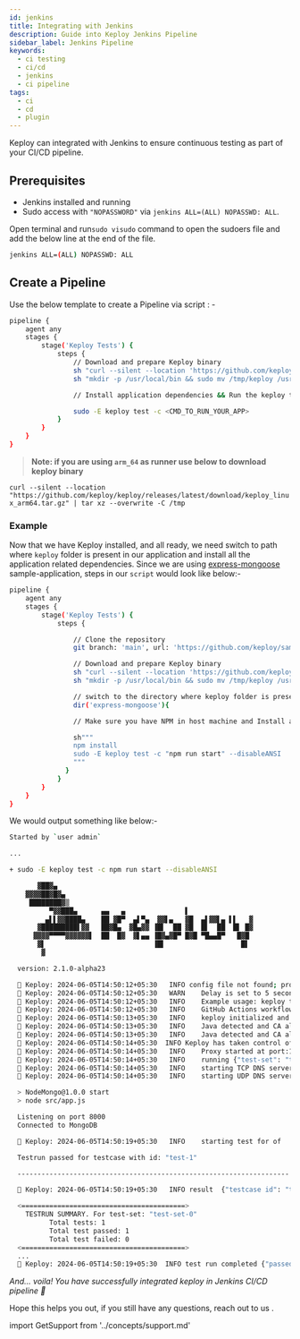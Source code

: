 ```yaml
---
id: jenkins
title: Integrating with Jenkins
description: Guide into Keploy Jenkins Pipeline
sidebar_label: Jenkins Pipeline
keywords:
  - ci testing
  - ci/cd
  - jenkins
  - ci pipeline
tags:
  - ci
  - cd
  - plugin
---
```

<head>
  <title>Integrating with Jenkins | Keploy Docs</title>
  <meta charSet="utf-8" />
</head>

Keploy can integrated with Jenkins to ensure continuous testing as part of your CI/CD pipeline.

## Prerequisites

- Jenkins installed and running
- Sudo access with `"NOPASSWORD"` via `jenkins ALL=(ALL) NOPASSWD: ALL`.

Open terminal and run`sudo visudo` command to open the sudoers file and add the below line at the end of the file.

```sh
jenkins ALL=(ALL) NOPASSWD: ALL
```

## Create a Pipeline

Use the below template to create a Pipeline via script : -

```sh
pipeline {
    agent any
    stages {
        stage('Keploy Tests') {
            steps {
                // Download and prepare Keploy binary
                sh "curl --silent --location 'https://github.com/keploy/keploy/releases/latest/download/keploy_linux_amd64.tar.gz' | tar xz --overwrite -C /tmp"
                sh "mkdir -p /usr/local/bin && sudo mv /tmp/keploy /usr/local/bin/keploy"

                // Install application dependencies && Run the keploy test suite

                sudo -E keploy test -c <CMD_TO_RUN_YOUR_APP>
            }
        }
    }
}
```

> **Note: if you are using `arm_64` as runner use below to download keploy binary**

`curl --silent --location "https://github.com/keploy/keploy/releases/latest/download/keploy_linux_arm64.tar.gz" | tar xz --overwrite -C /tmp`

### Example

Now that we have Keploy installed, and all ready, we need switch to path where `keploy` folder is present in our application and install all the application related dependencies. Since we are using [express-mongoose](https://github.com/keploy/samples-typescript/tree/main/express-mongoose) sample-application, steps in our `script` would look like below:-

```sh
pipeline {
    agent any
    stages {
        stage('Keploy Tests') {
            steps {

                // Clone the repository
                git branch: 'main', url: 'https://github.com/keploy/samples-typescript.git'

                // Download and prepare Keploy binary
                sh "curl --silent --location 'https://github.com/keploy/keploy/releases/latest/download/keploy_linux_arm64.tar.gz' | tar xz --overwrite -C /tmp"
                sh "mkdir -p /usr/local/bin && sudo mv /tmp/keploy /usr/local/bin/keploy"

                // switch to the directory where keploy folder is present
                dir('express-mongoose'){

                // Make sure you have NPM in host machine and Install application dependencies.

                sh"""
                npm install
                sudo -E keploy test -c "npm run start" --disableANSI
                """
              }
            }
        }
    }
}
```

We would output something like below:-

```sh
Started by `user admin`

...

+ sudo -E keploy test -c npm run start --disableANSI

       ▓██▓▄
    ▓▓▓▓██▓█▓▄
     ████████▓▒
          ▀▓▓███▄      ▄▄   ▄               ▌
         ▄▌▌▓▓████▄    ██ ▓█▀  ▄▌▀▄  ▓▓▌▄   ▓█  ▄▌▓▓▌▄ ▌▌   ▓
       ▓█████████▌▓▓   ██▓█▄  ▓█▄▓▓ ▐█▌  ██ ▓█  █▌  ██  █▌ █▓
      ▓▓▓▓▀▀▀▀▓▓▓▓▓▓▌  ██  █▓  ▓▌▄▄ ▐█▓▄▓█▀ █▓█ ▀█▄▄█▀   █▓█
       ▓▌                           ▐█▌                   █▌
        ▓

  version: 2.1.0-alpha23

  🐰 Keploy: 2024-06-05T14:50:12+05:30 	INFO config file not found; proceeding with flags only
  🐰 Keploy: 2024-06-05T14:50:12+05:30 	WARN	Delay is set to 5 seconds, incase your app takes more time to start use --delay to set custom delay
  🐰 Keploy: 2024-06-05T14:50:12+05:30 	INFO	Example usage: keploy test -c "/path/to/user/app" --delay 6
  🐰 Keploy: 2024-06-05T14:50:12+05:30 	INFO	GitHub Actions workflow file generated successfully	{"path": "/githubactions/keploy.yml"}
  🐰 Keploy: 2024-06-05T14:50:13+05:30 	INFO	keploy initialized and probes added to the kernel.
  🐰 Keploy: 2024-06-05T14:50:13+05:30 	INFO	Java detected and CA already exists	{"path": "/usr/lib/jvm/java-17-openjdk-arm64/lib/security/cacerts"}
  🐰 Keploy: 2024-06-05T14:50:13+05:30 	INFO	Java detected and CA already exists	{"path": "/usr/lib/jvm/java-17-openjdk-arm64/lib/security/cacerts"}
  🐰 Keploy: 2024-06-05T14:50:14+05:30  INFO	Keploy has taken control of the DNS resolution mechanism, your application may misbehave if you have provided wrong domain name in your application code.
  🐰 Keploy: 2024-06-05T14:50:14+05:30 	INFO	Proxy started at port:16789
  🐰 Keploy: 2024-06-05T14:50:14+05:30 	INFO	running	{"test-set": "test-set-0"}
  🐰 Keploy: 2024-06-05T14:50:14+05:30 	INFO	starting TCP DNS server at addr :26789
  🐰 Keploy: 2024-06-05T14:50:14+05:30 	INFO	starting UDP DNS server at addr :26789

  > NodeMongo@1.0.0 start
  > node src/app.js

  Listening on port 8000
  Connected to MongoDB

  🐰 Keploy: 2024-06-05T14:50:19+05:30 	INFO	starting test for of	{"test case": "test-1", "test set": "test-set-0"}

  Testrun passed for testcase with id: "test-1"

  --------------------------------------------------------------------

  🐰 Keploy: 2024-06-05T14:50:19+05:30   INFO result  {"testcase id": "test-1", "testset id": "test-set-0", "passed": "true"}

  <=========================================>
    TESTRUN SUMMARY. For test-set: "test-set-0"
          Total tests: 1
          Total test passed: 1
          Total test failed: 0
  <=========================================>
  ...
  🐰 Keploy: 2024-06-05T14:50:19+05:30  INFO test run completed {"passed overall": true}
```

_And... voila! You have successfully integrated keploy in Jenkins CI/CD pipeline 🌟_

Hope this helps you out, if you still have any questions, reach out to us .

import GetSupport from '../concepts/support.md'

<GetSupport/>
